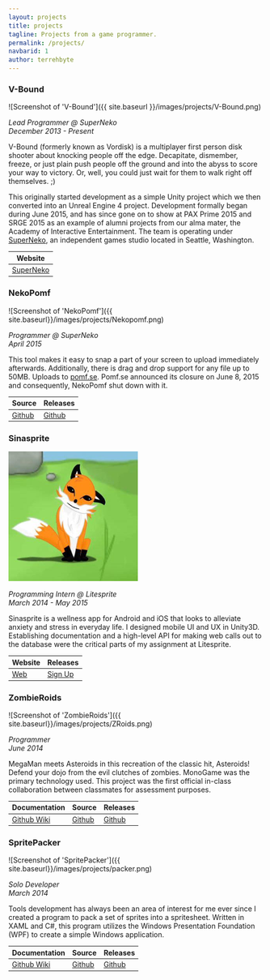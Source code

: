 ```yaml
---
layout: projects
title: projects
tagline: Projects from a game programmer.
permalink: /projects/
navbarid: 1
author: terrehbyte
---
```


### V-Bound
![Screenshot of 'V-Bound']({{ site.baseurl }}/images/projects/V-Bound.png)

*Lead Programmer @ SuperNeko*  
*December 2013 - Present*

V-Bound (formerly known as Vordisk) is a multiplayer first person disk shooter about knocking people off the edge. Decapitate, dismember, freeze, or just plain push people off the ground and into the abyss to score your way to victory. Or, well, you could just wait for them to walk right off themselves. ;)

This originally started development as a simple Unity project which we then converted into an Unreal Engine 4 project. Development formally began during June 2015, and has since gone on to show at PAX Prime 2015 and SRGE 2015 as an example of alumni projects from our alma mater, the Academy of Interactive Entertainment. The team is operating under [SuperNeko](http://superneko.com/), an independent games studio located in Seattle, Washington.

Website         |
----------------|
[SuperNeko][11] |

[11]: http://superneko.com

### NekoPomf
![Screenshot of 'NekoPomf']({{ site.baseurl}}/images/projects/Nekopomf.png)

*Programmer @ SuperNeko*  
*April 2015*

This tool makes it easy to snap a part of your screen to upload immediately afterwards. Additionally, there is drag and drop support for any file up to 50MB. Uploads to [pomf.se](http://pomf.se). Pomf.se announced its closure on June 8, 2015 and consequently, NekoPomf shut down with it.  

Source      | Releases
------------|-------------
[Github][9] | [Github][10]

[9]: https://github.com/flickenmaste/Nekopomf
[10]: https://github.com/flickenmaste/Nekopomf/Releases

### Sinasprite
![Screenshot of 'Sinasprite'](/images/projects/sinasprite.png)

*Programming Intern @ Litesprite*  
*March 2014 - May 2015*

Sinasprite is a wellness app for Android and iOS that looks to alleviate anxiety and stress in everyday life. I designed mobile UI and UX in Unity3D. Establishing documentation and a high-level API for making web calls out to the database were the critical parts of my assignment at Litesprite.

Website  | Releases
---------|-------------
[Web][7] | [Sign Up][8]

[7]: https://litesprite.com/
[8]: https://litesprite.com/

### ZombieRoids
![Screenshot of 'ZombieRoids']({{ site.baseurl}}/images/projects/ZRoids.png)

*Programmer*  
*June 2014*

MegaMan meets Asteroids in this recreation of the classic hit, Asteroids! Defend your dojo from the evil clutches of zombies. MonoGame was the primary technology used. This project was the first official in-class collaboration between classmates for assessment purposes.

Documentation    | Source      | Releases
-----------------|-------------|-------------
[Github Wiki][4] | [Github][5] | [Github][6]

[4]: https://github.com/terrehbyte/ZombieRoids/wiki
[5]: https://github.com/terrehbyte/ZombieRoids
[6]: https://github.com/terrehbyte/ZombieRoids/releases/download/v0.1-alpha/ZombieRoids.-.v0-1-alpha.zip

### SpritePacker
![Screenshot of 'SpritePacker']({{ site.baseurl}}/images/projects/packer.png)

*Solo Developer*  
*March 2014*

Tools development has always been an area of interest for me ever since I created a program to pack a set of sprites into a spritesheet. Written in XAML and C#, this program utilizes the Windows Presentation Foundation (WPF) to create a simple Windows application.

Documentation    | Source      | Releases
-----------------|-------------|-------------
[Github Wiki][3] | [Github][2] | [Github][1]

[3]:https://github.com/terrehbyte/SpritePacker/wiki
[2]:https://github.com/terrehbyte/SpritePacker
[1]:https://github.com/terrehbyte/SpritePacker/releases/download/v0.1.0/TBYTE-Spritepacker.zip
